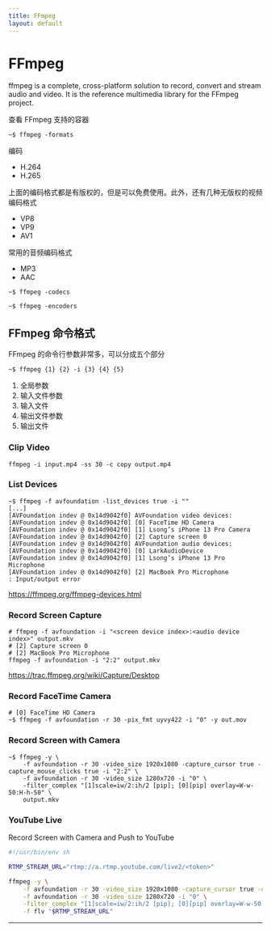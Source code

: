 ```yaml
---
title: FFmpeg
layout: default
---
```


# FFmpeg

ffmpeg is a complete, cross-platform solution to record, convert and stream audio and video. It is the reference multimedia library for the FFmpeg project.

查看 FFmpeg 支持的容器

```shell
~$ ffmpeg -formats
```

编码

- H.264
- H.265

上面的编码格式都是有版权的，但是可以免费使用。此外，还有几种无版权的视频编码格式

- VP8
- VP9
- AV1

常用的音频编码格式

- MP3
- AAC

```shell
~$ ffmpeg -codecs
```

```shell
~$ ffmpeg -encoders
```

## FFmpeg 命令格式

FFmpeg 的命令行参数非常多，可以分成五个部分

```shell
~$ ffmpeg {1} {2} -i {3} {4} {5}
```

1. 全局参数
2. 输入文件参数
3. 输入文件
4. 输出文件参数
5. 输出文件

### Clip Video

```shell
ffmpeg -i input.mp4 -ss 30 -c copy output.mp4
```

### List Devices

```shell
~$ ffmpeg -f avfoundation -list_devices true -i ""
[...]
[AVFoundation indev @ 0x14d9042f0] AVFoundation video devices:
[AVFoundation indev @ 0x14d9042f0] [0] FaceTime HD Camera
[AVFoundation indev @ 0x14d9042f0] [1] Lsong’s iPhone 13 Pro Camera
[AVFoundation indev @ 0x14d9042f0] [2] Capture screen 0
[AVFoundation indev @ 0x14d9042f0] AVFoundation audio devices:
[AVFoundation indev @ 0x14d9042f0] [0] LarkAudioDevice
[AVFoundation indev @ 0x14d9042f0] [1] Lsong’s iPhone 13 Pro Microphone
[AVFoundation indev @ 0x14d9042f0] [2] MacBook Pro Microphone
: Input/output error
```

https://ffmpeg.org/ffmpeg-devices.html

### Record Screen Capture

```shell
# ffmpeg -f avfoundation -i "<screen device index>:<audio device index>" output.mkv
# [2] Capture screen 0
# [2] MacBook Pro Microphone
ffmpeg -f avfoundation -i "2:2" output.mkv
```
https://trac.ffmpeg.org/wiki/Capture/Desktop

### Record FaceTime Camera

```shell
# [0] FaceTime HD Camera
~$ ffmpeg -f avfoundation -r 30 -pix_fmt uyvy422 -i "0" -y out.mov
```

### Record Screen with Camera

```shell
~$ ffmpeg -y \
	-f avfoundation -r 30 -video_size 1920x1080 -capture_cursor true -capture_mouse_clicks true -i "2:2" \
	-f avfoundation -r 30 -video_size 1280x720 -i "0" \
	-filter_complex "[1]scale=iw/2:ih/2 [pip]; [0][pip] overlay=W-w-50:H-h-50" \
	output.mkv
```

### YouTube Live

Record Screen with Camera and Push to YouTube

```bash
#!/usr/bin/env sh

RTMP_STREAM_URL="rtmp://a.rtmp.youtube.com/live2/<token>"

ffmpeg -y \
	-f avfoundation -r 30 -video_size 1920x1080 -capture_cursor true -capture_mouse_clicks true -i "2:2" \
	-f avfoundation -r 30 -video_size 1280x720 -i "0" \
	-filter_complex "[1]scale=iw/2:ih/2 [pip]; [0][pip] overlay=W-w-50:H-h-50" \
	-f flv "$RTMP_STREAM_URL"
```

---
